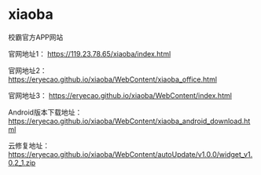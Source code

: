 # xiaoba
校霸官方APP网站



官网地址1：
    https://119.23.78.65/xiaoba/index.html
    
官网地址2：
    https://eryecao.github.io/xiaoba/WebContent/xiaoba_office.html

官网地址3：
    https://eryecao.github.io/xiaoba/WebContent/index.html
    
    
Android版本下载地址：
	https://eryecao.github.io/xiaoba/WebContent/xiaoba_android_download.html
	
	
云修复地址：
	https://eryecao.github.io/xiaoba/WebContent/autoUpdate/v1.0.0/widget_v1.0.2_1.zip
